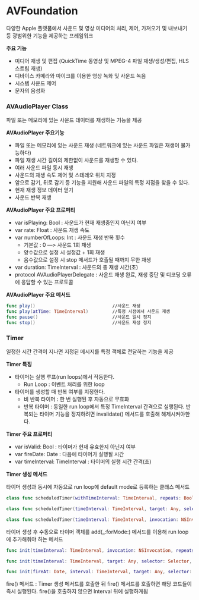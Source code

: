 # AVFoundation

다양한 Apple 플랫폼에서 사운드 및 영상 미디어의 처리, 제어, 가져오기 및 내보내기 등 광범위한 기능을 제공하는 프레임워크



**주요 기능**

- 미디어 재생 및 편집 (QuickTime 동영상 및 MPEG-4 파일 재생/생성/편집, HLS 스트림 재생)
- 디바이스 카메라와 마이크를 이용한 영상 녹화 및 사운드 녹음
- 시스템 사운드 제어
- 문자의 음성화



### AVAudioPlayer Class

파일 또는 메모리에 있는 사운드 데이터를 재생하는 기능을 제공



**AVAudioPlayer 주요기능**

- 파일 또는 메모리에 있는 사운드 재생 (네트워크에 있는 사운드 파일은 재생이 불가능하다)
- 파일 재생 시간 길이의 제한없이 사운드를 재생할 수 있다.
- 여러 사운드 파일 동시 재생
- 사운드의 재생 속도 제어 및 스테레오 위치 지정
- 앞으로 감기, 뒤로 감기 등 기능을 지원해 사운드 파일의 특정 지점을 찾을 수 있다.
- 현재 재생 정보 데이터 얻기
- 사운드 반복 재생



**AVAudioPlayer 주요 프로퍼티**

- var isPlaying: Bool : 사운드가 현재 재생중인지 아닌지 여부
- var rate: Float : 사운드 재생 속도
- var numberOfLoops: Int : 사운드 재생 반복 횟수
  - 기본값 : 0 —> 사운드 1회 재생
  - 양수값으로 설정 시 설정값 + 1회 재생
  - 음수값으로 설정 시 stop 메서드가 호출될 때까지 무한 재생
- var duration: TimeInterval : 사운드의 총 재생 시간(초)
- protocol AVAudioPlayerDelegate : 사운드 재생 완료, 재생 중단 및 디코딩 오류에 응답할 수 있는 프로토콜



**AVAudioPlayer 주요 메서드**

```Swift
func play()								//사운드 재생
func play(atTime: TimeInterval)			//특정 시점에서 사운드 재생
func pause()							//사운드 일시 정지
func stop()								//사운드 재생 정지
```





### Timer

일정한 시간 간격이 지나면 지정된 메시지를 특정 객체로 전달하는 기능을 제공



**Timer 특징**

- 타이머는 실행 루프(run loops)에서 작동한다.
  - Run Loop : 이벤트 처리를 위한 loop
- 타이머를 생성할 때 반복 여부를 지정한다.
  - 비 반복 타이머 : 한 번 실행된 후 자동으로 무효화
  - 반복 타이머 : 동일한 run loop에서 특정 TimeInterval 간격으로 실행된다. 반복되는 타이머 기능을 정지하려면 invalidate() 메서드를 호출해 해제시켜야한다.



**Timer 주요 프로퍼티**

- var isValid: Bool : 타이머가 현재 유효한지 아닌지 여부
- var fireDate: Date : 다음에 타이머가 실행될 시간
- var timeInterval: TimeInterval : 타이머의 실행 시간 간격(초)



**Timer 생성 메서드**

타이머 생성과 동시에 자동으로 run loop에 default mode로 등록하는 클래스 메서드

```swift
class func scheduledTimer(withTimeInterval: TimeInterval, repeats: Bool, block: (Timer) -> Void)

class func scheduledTimer(timeInterval: TimeInterval, target: Any, selector: Selector, userInfo: Any?, repeats: Bool)

class func scheduledTimer(timeInterval: TimeInterval, invocation: NSInvocation, repeats: Bool)
```



타이머 생성 후 수동으로 타이머 객체를 add(_:forMode:) 메서드를 이용해 run loop에 추가해줘야 하는 메서드

```swift
func init(timeInterval: TimeInterval, invocation: NSInvocation, repeats: Bool)

func init(timeInterval: TimeInterval, target: Any, selector: Selector, userInfo: Any?, repeats: Bool)

func init(fireAt: Date, interval: TimeInterval, target: Any, selector: Selector, userInfo: Any?, repeats: Bool)
```



fire() 메서드 : Timer 생성 메서드를 호출한 뒤 fire() 메서드를 호출하면 해당 코드들이 즉시 실행된다. fire()을 호출하지 않으면 Interval 뒤에 실행하게됨